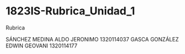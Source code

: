 # 1823IS-Rubrica_Unidad_1
Rubrica

SÁNCHEZ MEDINA ALDO JERONIMO 1320114037
GASCA GONZÁLEZ EDWIN GEOVANI 1320114177
